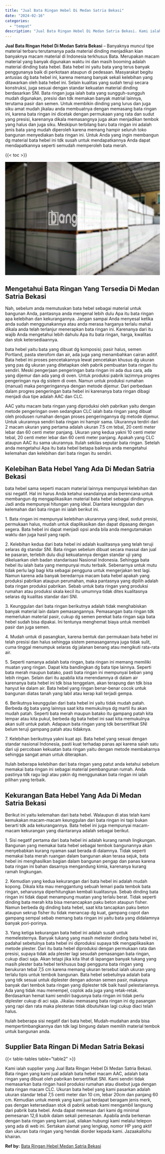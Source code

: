 ```yaml
---
title: "Jual Bata Ringan Hebel Di Medan Satria Bekasi"
date: "2024-02-16"
categories: 
  - "tempat"
description: "Jual Bata Ringan Hebel Di Medan Satria Bekasi. Kami ialah supplier yang Jual Bata Ringan Hebel Di Medan Satria Bekasi. Bata ringan yang kami jual adalah bata..."
---
```


**Jual Bata Ringan Hebel Di Medan Satria Bekasi** – Banyaknya muncul tipe material terbaru terutamanya pada material dinding menjadikan kian banyaknya macam material di Indonesia terkhusus Bata. Merupakan macam material yang banyak digunakan waktu ini dan masih booming adalah material dinding bata hebel. Bata hebel ini yaitu bata yang terus banyak penggunanya baik di perkotaan ataupun di pedesaan. Masyarakat begitu antusias dg bata hebel ini, karena memang banyak sekali kelebihan yang ditawarkan oleh bata hebel ini. Selain kualitas yang sudah teruji secara konstruksi, juga sesuai dengan standar kekuatan material dinding berdasarkan SNI. Bata ringan juga ialah bata yang sungguh-sungguh mudah digunakan, presisi dan tdk memakan banyak matrial lainnya, terutama pasir dan semen. Untuk membikin dinding yang lurus dan juga siku amat mudah jikalau anda membuatnya dengan memasang bata ringan ini, karena bata ringan ini dicetak dengan permukaan yang rata dan sudut yang presisi, karenanya dikala memasangnya juga akan menjadikan tembok yang halus dan juga siku. Meskipun terbilang baru bata ringan ini adalah jenis bata yang mudah diperoleh karena memang hampir seluruh toko bangunan menyediakan bata ringan ini. Untuk Anda yang ingin membangun dg material bata hebel ini tdk susah untuk mendapatkannya Anda dapat mendapatkannya seperti semudah memperoleh bata merah.

{{< toc >}}

![Jual Bata Ringan Hebel Di Medan Satria Bekasi](/images/jual-hebel-murah-29.png)

## Mengetahui Bata Ringan Yang Tersedia Di Medan Satria Bekasi

Nah, sebelum anda memutuskan bata hebel sebagai material untuk bangunan Anda, pantasnya anda mengenal lebih dulu Apa itu bata ringan apa kelebihan dan kekurangannya. Jangan sampai Anda menyesal ketika anda sudah menggunakannya atau anda merasa harganya terlalu mahal dikala anda telah terlanjur menerapkan bata ringan ini. Karenanya dari itu wajib Anda mengetahui lebih dahulu Apa itu bata ringan, harga, kwalitas dan stok ketersediaannya.

bata hebel yaitu bata yang dibuat dg komposisi; pasir halus, semen Portland, pasta sterofom dan air, ada juga yang menambahkan cairan aditif. Bata hebel ini proses pencetakannya lewat pencetakan khusus dg ukuran yang pas dg ukuran yang ditetapkan oleh pabrik pembuatan bata ringan itu sendiri. Meski pengerjaan pengeringan bata ringan ini ada dua cara, ada yang dijemur dan ada yang di oven. Untuk produksi pabrik lazimnya progres pengeringan nya dg sistem di oven. Namun untuk produksi rumahan (manual) maka pengeringannya dengan metode dijemur. Dari perbedaan dalam progres pengeringan bata hebel ini karenanya bata ringan dibagi menjadi dua tipe adalah AAC dan CLC.

AAC yaitu macam bata ringan yang diproduksi oleh pabrikan yaitu dengan metode pengeringan oven sedangkan CLC ialah bata ringan yang dibuat oleh produsen rumahan dengan proses pengeringannya dg metode dijemur. Untuk ukurannya sendiri bata ringan ini hampir sama. Ukurannya terdiri dari 2 macam ukuran yang pertama adalah ukuran 7.5 cm tebal, 20 centi meter lebar dan 60 centi meter panjang. Ukuran yang kedua yakni 10 centi meter tebal, 20 centi meter lebar dan 60 centi meter panjang. Apakah yang CLC ataupun AAC itu sama ukurannya. Itulah sekilas seputar bata ringan. Setelah anda mengetahui Apa itu bata hebel betapa baiknya anda mengetahui kelemahan dan kelebihan dari bata ringan itu sendiri.

## Kelebihan Bata Hebel Yang Ada Di Medan Satria Bekasi

bata hebel sama seperti macam material lainnya mempunyai kelebihan dan sisi negatif. Hal ini harus Anda ketahui seandainya anda berencana untuk membangun dg mengaplikasikan material bata hebel sebagai dindingnya. Jadi anda mempunyai hitungan yang ideal. Diantara keunggulan dan kelemahan dari bata ringan ini ialah berikut ini.

1\. Bata ringan ini mempunyai kelebihan ukurannya yang ideal, sudut presisi, permukaan halus, mudah untuk diaplikasikan dan dapat dipasang dengan segera. Bata hebel ini dapat menjadi opsi anda bila anda mengutamakan waktu dan juga hasil yang rapih.

2\. Kelebihan kedua dari bata hebel ini adalah kualitasnya yang telah teruji selaras dg standar SNI. Bata ringan sebelum dibuat secara massal dan jual ke pasaran, terlebih dulu diuji kekuatannya dengan standar uji yang dikeluarkan oleh badan standarisasi Nasional Indonesia. Sehingga bata hebel itu ialah bata yang mempunyai mutu terbaik. Sebenarnya untuk mutu tidak perlu lagi bagi kita sebagai pengguna untuk mengerjakan test lagi. Namun karena ada banyak beredarnya macam bata hebel apakah yang produksi pabrikan ataupun perumahan, maka pantasnya yang dipilih adalah bata ringan produksi pabrikan. Sebab untuk bata ringan yang produksi rumahan atau produksi skala kecil itu umumnya tidak dites kualitasnya selaras dg kualitas standar dari SNI.

3\. Keunggulan dari bata ringan berikutnya adalah tidak menghabiskan banyak material lain dalam pemasangannya. Pemasangan bata ringan tdk memerlukan material pasir, cukup dg semen perekat bata ringan saja bata hebel sudah bisa dipakai. Ini tentunya menghemat biaya untuk membeli pasir dan juga semen.

4\. Mudah untuk di pasangkan, karena bentuk dan permukaan bata hebel ini telah presisi dan halus sehingga sistem pemasangannya juga tidak sulit, cuma tinggal menumpuk selaras dg jalanan benang atau mengikuti rata-rata air.

5\. Seperti namanya adalah bata ringan, bata ringan ini memang memiliki muatan yang ringan. Dapat kita bandingkan dg bata tipe lainnya. Seperti bata merah maupun batako, pasti bata ringan ini mempunyai beban yang lebih ringan. Selain dari itu apabila kita merendamnya di dalam air karenanya bata hebel ini tdk bisa tenggelam, akan terapung dan tdk bisa hanyut ke dalam air. Bata hebel yang ringan benar-benar cocok untuk bangunan diatas tanah yang labil atau kerap kali terjadi gempa.

6\. Berikutnya keunggulan dari bata hebel ini yaitu tidak mudah patah. Berbeda dg bata yang lainnya saat kita memukulnya dg martil itu akan mudah patah. Seperti bata merah maupun batako itu gampang patah kita lempar atau kita pukul, berbeda dg bata hebel ini saat kita memukulnya akan sulit untuk patah. Adapaun bata ringan yang tdk bersertifikat SNI belum teruji gampang patah atau tidaknya.

7\. Kelebihan berikutnya yakni kuat api. Bata hebel yang sesuai dengan standar nasional Indonesia, pasti kuat terhadap panas api karena salah satu dari uji percobaan kekuatan bata ringan yaitu dengan metode membakarnya sehingga sangat aman untuk diterapkan.

Itulah beberapa kelebihan dari bata ringan yang patut anda ketahui sebelum memakai bata ringan ini sebagai material pembangunan rumah. Anda pastinya tdk ragu lagi atau yakin dg menggunakan bata ringan ini ialah pilihan yang terbaik.

## Kekurangan Bata Hebel Yang Ada Di Medan Satria Bekasi

Berikut ini yaitu kelemahan dari bata hebel. Walaupun di atas telah kami kemukakan macam-macam keunggulan dari bata ringan ini tapi bukan berarti tdk ada kekurangannya. Bata hebel ini juga mempunyai macam-macam kekurangan yang diantaranya adalah sebagai berikut.

1\. Sisi negatif pertama dari bata hebel ini adalah kurang ramah lingkungan. Bangunan yang memakai bata hebel sebagai tembok bangunannya akan menyebabkan kurang nyaman saat berada di dalamnya. Tidak seperti memakai bata merah ruangan dalam bangunan akan terasa sejuk, bata hebel ini menghasilkan bagian dalam bangunan pengap dan panas karena bata ringan ini bahan dasarnya mengandung kimia, karenanya kurang ramah lingkungan.

2\. Kemudian yang kedua kekurangan dari bata hebel ini adalah mudah kopong. Dikala kita mau menggantung sebuah lemari pada tembok bata ringan, seharusnya diperhitungkan kembali kualitasnya. Sebab dinding bata ringan ini tidak dapat menampung muatan yang terlalu berat. Tidak seperti dinding bata merah kita bisa menancapkan paku beton ataupun fisher. Namun berbeda dg dinding bata hebel, saat kita tancapkan paku beton ataupun sekrup fisher itu tidak menancap dg kuat, gampang copot dan gampang sempal sebab memang bata ringan ini yaitu bata yang didalamnya banyak pori-porinya.

3\. Yang ketiga kekurangan bata hebel ini adalah susah untuk memelesternya. Banyak tukang yang masih melester dinding bata hebel ini, padahal sebetulnya bata hebel ini diproduksi supaya tdk mengaplikasikan metode plester. Dari itu bata hebel diproduksi dengan permukaan rata dan presisi, supaya tidak ada plester lagi sesudah pemasangan bata ringan, cukup diaci saja. Akan tetapi jika kita lihat di lapangan banyak tukang yang masih plester bata hebel terkhusus bagi pengguna bata ringan yang berukuran tebal 7,5 cm karena memang ukuran tersebut ialah ukuran yang terlalu tipis untuk tembok bangunan. Bata hebel sebetulnya adalah bata yang tdk sesuai untuk diplester dengan adonan semen pasir, makanya banyak dari tembok bata ringan yang diplester tdk baik hasil pelestariannya. Ada yang tidak mau menempel, coplok ada juga yang retak-retak. Berdasarkan hemat kami sendiri bagusnya bata ringan ini tidak perlu diplester cukup di aci saja. Jikalau memasang bata ringan ini dg pasangan yang rapi dan rata maka plesteran tidak dibutuhkan lagi cukup diaci telah halus.

Itulah beberapa sisi negatif dari bata hebel, Mudah-mudahan anda bisa mempertimbangkannya dan tdk lagi bingung dalam memilih material tembok untuk bangunan anda.

## Supplier Bata Ringan Di Medan Satria Bekasi

{{< table-tables table="table2" >}}

Kami ialah supplier yang Jual Bata Ringan Hebel Di Medan Satria Bekasi. Bata ringan yang kami jual adalah bata hebel macam AAC, adalah bata ringan yang dibuat oleh pabrikan bersertifikat SNI. Kami sendiri tidak memasarkan bata ringan hasil produksi rumahan atau disebut juga dengan bata ringan macam CLC. Ukuran bata hebel yang kami pasarkan adalah ukuran standar tebal 7,5 centi meter dan 10 cm, lebar 20cm dan panjang 60 cm. Kemudian untuk merek yang kami jual terdapat beragam jenis merk, pas dengan ketersediaan stok di pabrik sebab kami mengambil langsung dari pabrik bata hebel. Anda dapat memesan dari kami dg minimal pemesanan 12,6 kubik dalam sekali pemesanan. Apabila anda berkenan dengan bata ringan yang kami jual, silakan hubungi kami melalui telepon yang ada di web ini. Sertakan alamat yang lengkap, nomor HP yang aktif dan ukuran bata ringan yang hendak diorder kepada kami. Jazaakallohu khairan.

**Ref by:** [Bata Ringan Hebel Medan Satria Bekasi](https://id.wikipedia.org/wiki/Bata)
